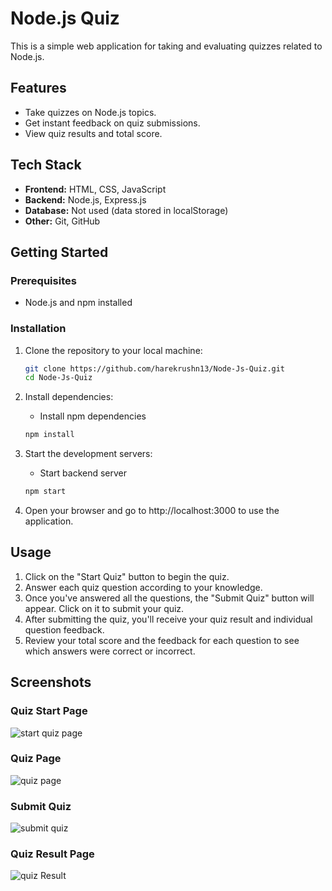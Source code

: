 # Node.js Quiz

This is a simple web application for taking and evaluating quizzes related to Node.js.

## Features

- Take quizzes on Node.js topics.
- Get instant feedback on quiz submissions.
- View quiz results and total score.

## Tech Stack

- **Frontend:** HTML, CSS, JavaScript
- **Backend:** Node.js, Express.js
- **Database:** Not used (data stored in localStorage)
- **Other:** Git, GitHub

## Getting Started

### Prerequisites

- Node.js and npm installed

### Installation

1. Clone the repository to your local machine:

   ```bash
   git clone https://github.com/harekrushn13/Node-Js-Quiz.git
   cd Node-Js-Quiz
   ```
2. Install dependencies:
   
    - Install npm dependencies
    ```bash
    npm install 
    ```

3. Start the development servers:
   - Start backend server
    ```bash
    npm start
    ```
    

5. Open your browser and go to http://localhost:3000 to use the application.

## Usage
1. Click on the "Start Quiz" button to begin the quiz.
2. Answer each quiz question according to your knowledge.
3. Once you've answered all the questions, the "Submit Quiz" button will appear. Click on it to submit your quiz.
4. After submitting the quiz, you'll receive your quiz result and individual question feedback.
5. Review your total score and the feedback for each question to see which answers were correct or incorrect.


## Screenshots

### Quiz Start Page
![start quiz page](https://github.com/harekrushn13/Node-Js-Quiz/assets/115085962/d0b59ab8-2b6f-4d24-ac82-3ff8ea32de9a)

### Quiz Page
![quiz page](https://github.com/harekrushn13/Node-Js-Quiz/assets/115085962/907c96e2-1d11-45cf-859e-8cff96e25ce4)

### Submit Quiz
![submit quiz](https://github.com/harekrushn13/Node-Js-Quiz/assets/115085962/70eabc32-f208-42be-a05d-03a5fe7b9690)

### Quiz Result Page
![quiz Result](https://github.com/harekrushn13/Node-Js-Quiz/assets/115085962/19bb2029-226c-4158-aacc-115f6fd1fcee)
